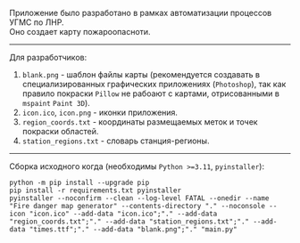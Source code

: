 Приложение было разработано в рамках автоматизации процессов УГМС по ЛНР.  
Оно создает карту пожароопасноти.

---
Для разработчиков:
1. `blank.png` - шаблон файлы карты (рекомендуется создавать в специализированных графических приложениях (`Photoshop`), так как правило покраски `Pillow` не рабоают с картами, отрисованными в `mspaint` `Paint 3D`).
2. `icon.ico`, `icon.png` - иконки приложения.
3. `region_coords.txt` - координаты размещаемых меток и точек покраски областей.
4. `station_regions.txt` - словарь станция-регионы.

---
Сборка исходного когда (необходимы `Python >=3.11`, `pyinstaller`):
```
python -m pip install --upgrade pip
pip install -r requirements.txt pyinstaller
pyinstaller --noconfirm --clean --log-level FATAL --onedir --name "Fire danger map generator" --contents-directory "." --noconsole --icon "icon.ico" --add-data "icon.ico";"." --add-data "region_coords.txt";"." --add-data "station_regions.txt";"." --add-data "times.ttf";"." --add-data "blank.png";"." "main.py"
```
